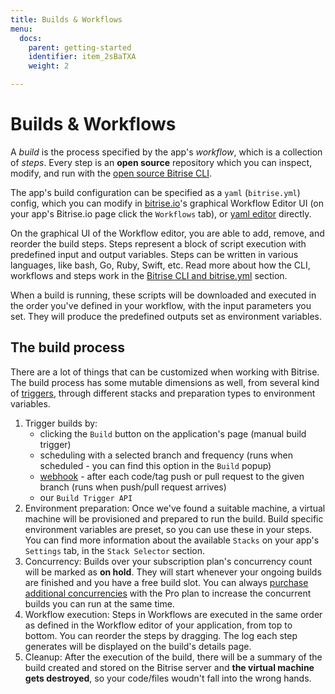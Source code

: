 ```yaml
---
title: Builds & Workflows
menu:
  docs:
    parent: getting-started
    identifier: item_2sBaTXA
    weight: 2

---
```

# Builds & Workflows

A *build* is the process specified by the app's *workflow*, which is a collection of *steps*.
Every step is an **open source** repository which you can inspect, modify,
and run with the [open source Bitrise CLI](https://www.bitrise.io/cli).

The app's build configuration can be specified as a `yaml` (`bitrise.yml`) config,
which you can modify in [bitrise.io](https://www.bitrise.io)'s
graphical Workflow Editor UI (on your app's Bitrise.io page click the `Workflows` tab),
or [yaml editor](http://blog.bitrise.io/2016/02/12/edit-your-yaml-files-like-a-boss.html) directly.

On the graphical UI of the Workflow editor, you are able to add, remove, and reorder the build steps.
Steps represent a block of script execution with predefined input and output variables.
Steps can be written in various languages, like bash, Go, Ruby, Swift, etc.
Read more about how the CLI, workflows and steps work in the [Bitrise CLI and bitrise.yml](/bitrise-cli/) section.

When a build is running, these scripts will be downloaded and executed in the order you've defined in your workflow,
with the input parameters you set. They will produce the predefined outputs set as environment variables.

## The build process

There are a lot of things that can be customized when working with Bitrise.
The build process has some mutable dimensions as well,
from several kind of [triggers](https://bitrise-io.github.io/devcenter/webhooks/trigger-map),
through different stacks and preparation types to environment variables.

1. Trigger builds by:
    * clicking the `Build` button on the application's page (manual build trigger)
    * scheduling with a selected branch and frequency (runs when scheduled - you can find this option in the `Build` popup)
    * [webhook](https://bitrise-io.github.io/devcenter/webhooks) - after each code/tag push or pull request to the given branch (runs when push/pull request arrives)
    * our `Build Trigger API`
2. Environment preparation:
   Once we've found a suitable machine, a virtual machine will be provisioned and prepared to run the build.
   Build specific environment variables are preset, so you can use these in your steps.
   You can find more information about the available `Stacks` on your app's `Settings` tab,
   in the `Stack Selector` section.
3. Concurrency:
   Builds over your subscription plan's concurrency count will be marked as __on hold__.
   They will start whenever your ongoing builds are finished and you have a free build slot.
   You can always [purchase additional concurrencies](https://www.bitrise.io/me/profile/pricing) with the Pro plan
   to increase the concurrent builds you can run at the same time.
4. Workflow execution:
   Steps in Workflows are executed in the same order as defined in the Workflow editor of your application,
   from top to bottom. You can reorder the steps by dragging.
   The log each step generates will be displayed on the build's details page.
5. Cleanup:
   After the execution of the build, there will be a summary of the build
   created and stored on the Bitrise server and **the virtual machine gets destroyed**,
   so your code/files woudn't fall into the wrong hands.
